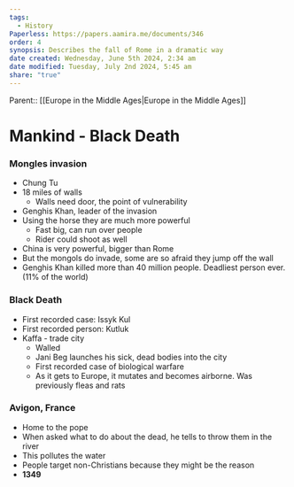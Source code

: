 ```yaml
---
tags:
  - History
Paperless: https://papers.aamira.me/documents/346
order: 4
synopsis: Describes the fall of Rome in a dramatic way
date created: Wednesday, June 5th 2024, 2:34 am
date modified: Tuesday, July 2nd 2024, 5:45 am
share: "true"
---
```

Parent:: [[Europe in the Middle Ages|Europe in the Middle Ages]]

# Mankind - Black Death

### Mongles invasion

- Chung Tu
- 18 miles of walls
  - Walls need door, the point of vulnerability
- Genghis Khan, leader of the invasion
- Using the horse they are much more powerful
  - Fast big, can run over people
  - Rider could shoot as well
- China is very powerful, bigger than Rome
- But the mongols do invade, some are so afraid they jump off the wall
- Genghis Khan killed more than 40 million people. Deadliest person ever. (11% of the world)

### Black Death

- First recorded case: Issyk Kul
- First recorded person: Kutluk
- Kaffa - trade city
  - Walled
  - Jani Beg launches his sick, dead bodies into the city
  - First recorded case of biological warfare
  - As it gets to Europe, it mutates and becomes airborne. Was previously fleas and rats

### Avigon, France

- Home to the pope
- When asked what to do about the dead, he tells to throw them in the river
- This pollutes the water
- People target non-Christians because they might be the reason
- **1349**